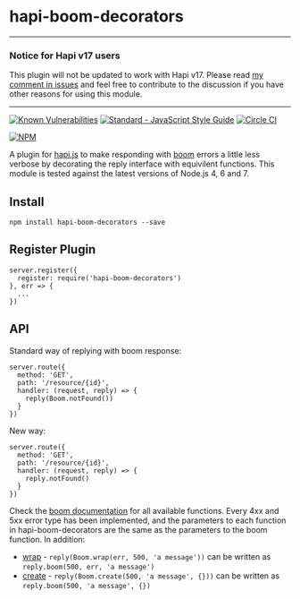 # hapi-boom-decorators

-----------------

### Notice for Hapi v17 users

This plugin will not be updated to work with Hapi v17. Please read [my comment in issues](https://github.com/brainsiq/hapi-boom-decorators/issues/51#issuecomment-343654910) and feel free to contribute to the discussion if you have other reasons for using this module.

-----------------

[![Known Vulnerabilities](https://snyk.io/test/github/brainsiq/hapi-boom-decorators/badge.svg)](https://snyk.io/test/github/brainsiq/hapi-boom-decorators) [![Standard - JavaScript Style Guide](https://img.shields.io/badge/code_style-standard-brightgreen.svg)](http://standardjs.com/) [![Circle CI](https://circleci.com/gh/brainsiq/hapi-boom-decorators/tree/master.svg?style=shield&circle-token=9fe584ee6c1099bec9ba2864d3a63428f444a098)](https://circleci.com/gh/brainsiq/hapi-boom-decorators/tree/master)

[![NPM](https://nodei.co/npm/hapi-boom-decorators.png?downloads=true&downloadRank=true&stars=true)](https://nodei.co/npm/hapi-boom-decorators/)

A plugin for [hapi.js](hapijs.com) to make responding with [boom](https://github.com/hapijs/boom) errors a little less verbose by decorating the reply interface with equivilent functions. This module is tested against the latest versions of Node.js 4, 6 and 7.


## Install

`npm install hapi-boom-decorators --save`

## Register Plugin

```
server.register({
  register: require('hapi-boom-decorators')
}, err => {
  ...
})
```

## API

Standard way of replying with boom response:

```
server.route({
  method: 'GET',
  path: '/resource/{id}',
  handler: (request, reply) => {
    reply(Boom.notFound())
  }
})
```

New way:

```
server.route({
  method: 'GET',
  path: '/resource/{id}',
  handler: (request, reply) => {
    reply.notFound()
  }
})
```

Check the [boom documentation](https://github.com/hapijs/boom#overview) for all available functions. Every 4xx and 5xx error type has been implemented, and the parameters to each function in hapi-boom-decorators are the same as the parameters to the boom function. In addition:

* [wrap](https://github.com/hapijs/boom#wraperror-statuscode-message) - `reply(Boom.wrap(err, 500, 'a message'))` can be written as `reply.boom(500, err, 'a message')`
* [create](https://github.com/hapijs/boom#createstatuscode-message-data) - `reply(Boom.create(500, 'a message', {}))` can be written as `reply.boom(500, 'a message', {})`
